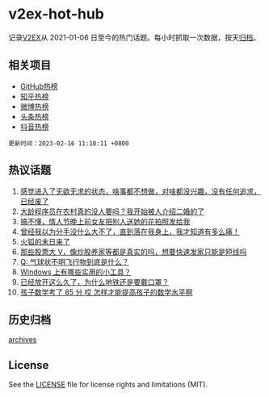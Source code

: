 # v2ex-hot-hub

 记录[V2EX](https://www.v2ex.com/)从 2021-01-06 日至今的热门话题。每小时抓取一次数据，按天[归档](archives)。
 
 ## 相关项目

- [GitHub热榜](https://github.com/it985/github-hot-hub)
- [知乎热榜](https://github.com/it985/zhihu-hot-hub)
- [微博热榜](https://github.com/it985/weibo-hot-hub)
- [头条热榜](https://github.com/it985/toutiao-hot-hub)
- [抖音热榜](https://github.com/it985/douyin-hot-hub)


 `更新时间：2023-02-16 11:10:11 +0800`

## 热议话题

1. [感觉进入了无欲无求的状态，啥事都不想做，对啥都没兴趣，没有任何追求，已经废了](https://www.v2ex.com/t/916280)
1. [大龄程序员在农村真的没人要吗？我开始被人介绍二婚的了](https://www.v2ex.com/t/916412)
1. [搞不懂，情人节晚上前女友把别人送她的花拍照发给我](https://www.v2ex.com/t/916367)
1. [曾经我以为分手没什么大不了，直到落在我身上，我才知道有多么痛！](https://www.v2ex.com/t/916502)
1. [火狐的末日来了](https://www.v2ex.com/t/916352)
1. [那些股票大 V，像炒股养家等都是真实的吗，想要快速发家只能是短线吗](https://www.v2ex.com/t/916381)
1. [Q: 气球状不明飞行物到底是什么？](https://www.v2ex.com/t/916425)
1. [Windows 上有哪些实用的小工具？](https://www.v2ex.com/t/916516)
1. [已经放开这么久了，为什么地铁还是要戴口罩？](https://www.v2ex.com/t/916524)
1. [孩子数学考了 85 分 哎 怎样才能提高孩子的数学水平啊](https://www.v2ex.com/t/916488)

## 历史归档

[archives](archives)

## License

See the [LICENSE](LICENSE) file for license rights and limitations (MIT).
